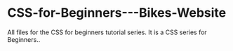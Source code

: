 # CSS-for-Beginners---Bikes-Website
All files for the CSS for beginners tutorial series.
It is a CSS series for Beginners..
